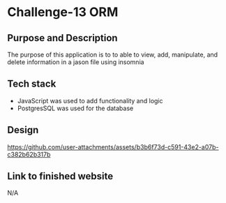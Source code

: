 # Challenge-13 ORM

## Purpose and Description

The purpose of this application is to to able to view, add, manipulate, and delete information in a jason file using insomnia

## Tech stack

* JavaScript was used to add functionality and logic
* PostgresSQL was used for the database
  


## Design






https://github.com/user-attachments/assets/b3b6f73d-c591-43e2-a07b-c382b62b317b










## Link to finished website
N/A
